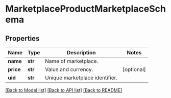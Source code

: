 # MarketplaceProductMarketplaceSchema


## Properties
Name | Type | Description | Notes
------------ | ------------- | ------------- | -------------
**name** | **str** | Name of marketplace. | 
**price** | **str** | Value and currency. | [optional] 
**uid** | **str** | Unique marketplace identifier. | 

[[Back to Model list]](../README.md#documentation-for-models) [[Back to API list]](../README.md#documentation-for-api-endpoints) [[Back to README]](../README.md)


